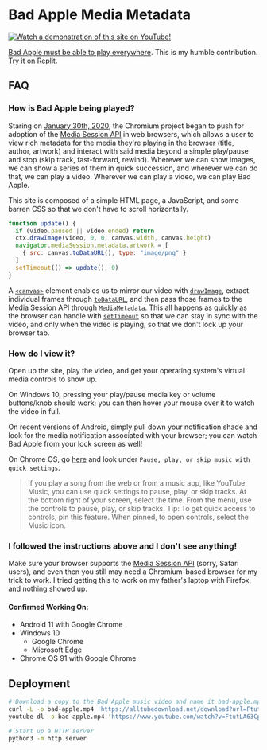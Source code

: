 # Bad Apple Media Metadata

[![Watch a demonstration of this site on YouTube!](http://i3.ytimg.com/vi/asLupJj-xkk/maxresdefault.jpg)](https://www.youtube.com/watch?v=asLupJj-xkk)

[Bad Apple must be able to play everywhere](https://en.wikipedia.org/wiki/Bad_Apple!!#Demoscene). This is my humble contribution.
[Try it on Replit](https://Bad-Apple-Media-Metadata.supersonichub1.repl.co).

## FAQ
### How is Bad Apple being played?
Staring on [January 30th, 2020](https://www.w3.org/TR/2020/WD-mediasession-20200130/), the Chromium project began to push for adoption of the [Media Session API](https://developer.mozilla.org/en-US/docs/Web/API/Media_Session_API) in web browsers, which allows a user to view rich metadata for the media they're playing in the browser (title, author, artwork) and interact with said media beyond a simple play/pause and stop (skip track, fast-forward, rewind). Wherever we can show images, we can show a series of them in quick succession, and wherever we can do that, we can play a video. Wherever we can play a video, we can play Bad Apple.

This site is composed of a simple HTML page, a JavaScript, and some barren CSS so that we don't have to scroll horizontally.

```js
function update() {
  if (video.paused || video.ended) return
  ctx.drawImage(video, 0, 0, canvas.width, canvas.height)
  navigator.mediaSession.metadata.artwork = [
    { src: canvas.toDataURL(), type: "image/png" }
  ]
  setTimeout(() => update(), 0)
}
```

A [`<canvas>`](https://developer.mozilla.org/en-US/docs/Web/HTML/Element/canvas) element enables us to mirror our video with [`drawImage`](https://developer.mozilla.org/en-US/docs/Web/API/CanvasRenderingContext2D/drawImage), extract individual frames through [`toDataURL`](https://developer.mozilla.org/en-US/docs/Web/API/HTMLCanvasElement/toDataURL), and then pass those frames to the Media Session API through [`MediaMetadata`](https://developer.mozilla.org/en-US/docs/Web/API/MediaMetadata). This all happens as quickly as the browser can handle with [`setTimeout`](https://developer.mozilla.org/en-US/docs/Web/API/WindowOrWorkerGlobalScope/setTimeout) so that we can stay in sync with the video, and only when the video is playing, so that we don't lock up your browser tab.

### How do I view it?
Open up the site, play the video, and get your operating system's virtual media controls to show up. 

On Windows 10, pressing your play/pause media key or volume buttons/knob should work; you can then hover your mouse over it to watch the video in full.

On recent versions of Android, simply pull down your notification shade and look for the media notification associated with your browser; you can watch Bad Apple from your lock screen as well!

On Chrome OS, go [here](https://support.google.com/chromebook/answer/183107?hl=en) and look under `Pause, play, or skip music with quick settings`.
> If you play a song from the web or from a music app, like YouTube Music, you can use quick settings to pause, play, or skip tracks.
> At the bottom right of your screen, select the time.
> From the menu, use the controls to pause, play, or skip tracks.
> Tip: To get quick access to controls, pin this feature. When pinned, to open controls, select the Music icon.

### I followed the instructions above and I don't see anything!
Make sure your browser supports the [Media Session API](https://developer.mozilla.org/en-US/docs/Web/API/Media_Session_API#browser_compatibility) (sorry, Safari users), and even then you still may need a Chromium-based browser for my trick to work. I tried getting this to work on my father's laptop with Firefox, and nothing showed up.

#### Confirmed Working On:
* Android 11 with Google Chrome
* Windows 10
	* Google Chrome
	* Microsoft Edge
* Chrome OS 91 with Google Chrome

## Deployment
```bash
# Download a copy to the Bad Apple music video and name it bad-apple.mp4
curl -L -o bad-apple.mp4 'https://alltubedownload.net/download?url=FtutLA63Cp8'
youtube-dl -o bad-apple.mp4 'https://www.youtube.com/watch?v=FtutLA63Cp8'

# Start up a HTTP server
python3 -m http.server
```
